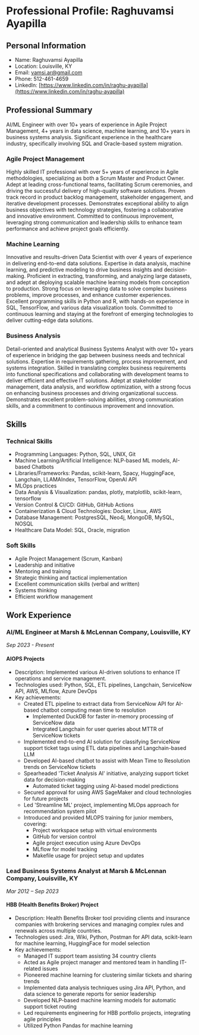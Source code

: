 # Professional Profile: Raghuvamsi Ayapilla

## Personal Information

- Name: Raghuvamsi Ayapilla
- Location: Louisville, KY
- Email: vamsi.ar@gmail.com
- Phone: 512-461-4659
- LinkedIn: [https://www.linkedin.com/in/raghu-ayapilla](https://www.linkedin.com/in/raghu-ayapilla)

## Professional Summary

AI/ML Engineer with over 10+ years of experience in Agile Project Management, 4+ years in data science, machine learning, and 10+ years in business systems analysis. Significant experience in the healthcare industry, specifically involving SQL and Oracle-based system migration.

### Agile Project Management

Highly skilled IT professional with over 5+ years of experience in Agile methodologies, specializing as both a Scrum Master and Product Owner. Adept at leading cross-functional teams, facilitating Scrum ceremonies, and driving the successful delivery of high-quality software solutions. Proven track record in product backlog management, stakeholder engagement, and iterative development processes. Demonstrates exceptional ability to align business objectives with technology strategies, fostering a collaborative and innovative environment. Committed to continuous improvement, leveraging strong communication and leadership skills to enhance team performance and achieve project goals efficiently.

### Machine Learning

Innovative and results-driven Data Scientist with over 4 years of experience in delivering end-to-end data solutions. Expertise in data analysis, machine learning, and predictive modeling to drive business insights and decision-making. Proficient in extracting, transforming, and analyzing large datasets, and adept at deploying scalable machine learning models from conception to production. Strong focus on leveraging data to solve complex business problems, improve processes, and enhance customer experiences. Excellent programming skills in Python and R, with hands-on experience in SQL, TensorFlow, and various data visualization tools. Committed to continuous learning and staying at the forefront of emerging technologies to deliver cutting-edge data solutions.

### Business Analysis

Detail-oriented and analytical Business Systems Analyst with over 10+ years of experience in bridging the gap between business needs and technical solutions. Expertise in requirements gathering, process improvement, and systems integration. Skilled in translating complex business requirements into functional specifications and collaborating with development teams to deliver efficient and effective IT solutions. Adept at stakeholder management, data analysis, and workflow optimization, with a strong focus on enhancing business processes and driving organizational success. Demonstrates excellent problem-solving abilities, strong communication skills, and a commitment to continuous improvement and innovation. 

## Skills

### Technical Skills

- Programming Languages: Python, SQL, UNIX, Git
- Machine Learning/Artificial Intelligence: NLP-based ML models, AI-based Chatbots
- Libraries/Frameworks: Pandas, scikit-learn, Spacy, HuggingFace, Langchain, LLAMAIndex, TensorFlow, OpenAI API
- MLOps practices
- Data Analysis & Visualization: pandas, plotly, matplotlib, scikit-learn, tensorflow
- Version Control & CI/CD: GitHub, GitHub Actions
- Containerization & Cloud Technologies: Docker, Linux, AWS
- Database Management: PostgresSQL, Neo4j, MongoDB, MySQL, NOSQL
- Healthcare Data Model: SQL, Oracle, migration

### Soft Skills

- Agile Project Management (Scrum, Kanban)
- Leadership and initiative
- Mentoring and training
- Strategic thinking and tactical implementation
- Excellent communication skills (verbal and written)
- Systems thinking
- Efficient workflow management

## Work Experience

### AI/ML Engineer at Marsh & McLennan Company, Louisville, KY

_Sep 2023 - Present_

#### AIOPS Projects

- Description: Implemented various AI-driven solutions to enhance IT operations and service management.
- Technologies used: Python, SQL, ETL pipelines, Langchain, ServiceNow API, AWS, MLflow, Azure DevOps
- Key achievements:
  - Created ETL pipeline to extract data from ServiceNow API for AI-based chatbot computing mean time to resolution
    - Implemented DuckDB for faster in-memory processing of ServiceNow data
    - Integrated Langchain for user queries about MTTR of ServiceNow tickets
  - Implemented end-to-end AI solution for classifying ServiceNow support ticket tags using ETL data pipelines and Langchain-based LLM
  - Developed AI-based chatbot to assist with Mean Time to Resolution trends on ServiceNow tickets
  - Spearheaded 'Ticket Analysis AI' initiative, analyzing support ticket data for decision-making
    - Automated ticket tagging using AI-based model predictions
  - Secured approval for using AWS SageMaker and cloud technologies for future projects
  - Led 'Streamline ML' project, implementing MLOps approach for recommendation system pilot
  - Introduced and provided MLOPS training for junior members, covering:
    - Project workspace setup with virtual environments
    - GitHub for version control
    - Agile project execution using Azure DevOps
    - MLflow for model tracking
    - Makefile usage for project setup and updates

### Lead Business Systems Analyst at Marsh & McLennan Company, Louisville, KY

_Mar 2012 – Sep 2023_

#### HBB (Health Benefits Broker) Project

- Description: Health Benefits Broker tool providing clients and insurance companies with brokering services and managing complex rules and renewals across multiple countries.
- Technologies used: Jira, Wiki, Python, Postman for API data, scikit-learn for machine learning, HuggingFace for model selection
- Key achievements:
  - Managed IT support team assisting 34 country clients
  - Acted as Agile project manager and mentored team in handling IT-related issues
  - Pioneered machine learning for clustering similar tickets and sharing trends
  - Implemented data analysis techniques using Jira API, Python, and data science to generate reports for senior leadership
  - Developed NLP-based machine learning models for automatic support ticket routing
  - Led requirements engineering for HBB portfolio projects, integrating agile principles
  - Utilized Python Pandas for machine learning